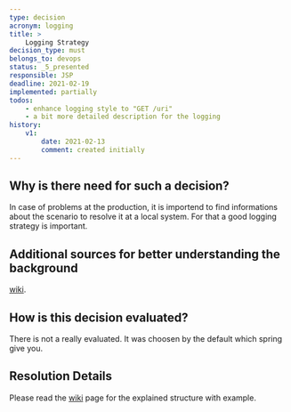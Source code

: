 ```yaml
---
type: decision
acronym: logging
title: >
    Logging Strategy
decision_type: must
belongs_to: devops
status: _5_presented
responsible: JSP
deadline: 2021-02-19
implemented: partially
todos:
    - enhance logging style to "GET /uri"
    - a bit more detailed description for the logging
history:
    v1:
        date: 2021-02-13
        comment: created initially
---
```


## Why is there need for such a decision?

In case of problems at the production, it is importend to find informations about the scenario to resolve it at a local system.
For that a good logging strategy is important.

## Additional sources for better understanding the background

[wiki](https://github.com/EVATool/evatool-backend/wiki/logging).

## How is this decision evaluated?

There is not a really evaluated. It was choosen by the default which spring give you.

 
## Resolution Details

Please read the [wiki](https://github.com/EVATool/evatool-backend/wiki/logging) page for the explained structure with example.

